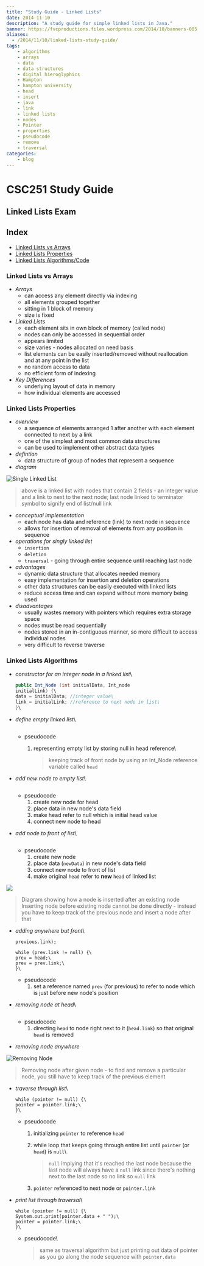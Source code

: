 ```yaml
---
title: "Study Guide - Linked Lists"
date: 2014-11-10
description: "A study guide for simple linked lists in Java."
banner: https://fvcproductions.files.wordpress.com/2014/10/banners-005.jpg?w=1024&h=436&crop=1
aliases:
  - /2014/11/10/linked-lists-study-guide/
tags:
    - algorithms
    - arrays
    - data
    - data structures
    - digital hieroglyphics
    - Hampton
    - hampton university
    - head
    - insert
    - java
    - link
    - linked lists
    - nodes
    - Pointer
    - properties
    - pseudocode
    - remove
    - traversal
categories:
    - blog
---
```


# CSC251 Study Guide

## Linked Lists Exam

## Index

- [Linked Lists vs Arrays](#section-versus)
- [Linked Lists Properties](#section-linked)
- [Linked Lists Algorithms/Code](#section-algo)

### Linked Lists vs Arrays

- _Arrays_
  - can access any element directly via indexing
  - all elements grouped together
  - sitting in 1 block of memory
  - size is fixed
- _Linked Lists_
  - each element sits in own block of memory (called node)
  - nodes can only be accessed in sequential order
  - appears limited
  - size varies - nodes allocated on need basis
  - list elements can be easily inserted/removed without reallocation and at any point in the list
  - no random access to data
  - no efficient form of indexing
- _Key Differences_
  - underlying layout of data in memory
  - how individual elements are accessed

### Linked Lists Properties

- _overview_
  - a sequence of elements arranged 1 after another with each element connected to next by a link
  - one of the simplest and most common data structures
  - can be used to implement other abstract data types
- _defintion_
  - data structure of group of nodes that represent a sequence
- _diagram_

![Single Linked List](https://upload.wikimedia.org/wikipedia/commons/thumb/6/6d/Singly-linked-list.svg/408px-Singly-linked-list.svg.png)

> above is a linked list with nodes that contain 2 fields - an integer value and a link to next to the next node; last node linked to terminator symbol to signify end of list/null link

- _conceptual implementation_
  - each node has data and reference (link) to next node in sequence
  - allows for insertion of removal of elements from any position in sequence
- _operations for singly linked list_
  - `insertion`
  - `deletion`
  - `traversal` - going through entire sequence until reaching last node
- _advantages_
  - dynamic data structure that allocates needed memory
  - easy implementation for insertion and deletion operations
  - other data structures can be easily executed with linked lists
  - reduce access time and can expand without more memory being used
- _disadvantages_
  - usually wastes memory with pointers which requires extra storage space
  - nodes must be read sequentially
  - nodes stored in an in-contiguous manner, so more difficult to access individual nodes
  - very difficult to reverse traverse

### Linked Lists Algorithms

- _constructor for an integer node in a linked list_\

  ```java
  public Int_Node (int initialData, Int_node
  initialLink) {\
  data = initialData; //integer value\
  link = initialLink; //reference to next node in list\
  }\
  ```

- _define empty linked list_\

  ```Int_Node head = null;\

  ```

  - pseudocode

    1.  representing empty list by storing null in head reference\

        > keeping track of front node by using an Int_Node reference variable called `head`

- _add new node to empty list_\

  ```head = new Int_Node(data, null);\

  ```

  - pseudocode
    1.  create new node for head
    2.  place data in new node's data field
    3.  make head refer to null which is initial head value
    4.  connect new node to head

- _add node to front of list_\

  ```head = new Int_Node(newData, head);\

  ```

  - pseudocode
    1.  create new node
    2.  place data (`newData`) in new node's data field
    3.  connect new node to front of list
    4.  make original `head` refer to **new** `head` of linked list

![](https://upload.wikimedia.org/wikipedia/commons/thumb/4/4b/CPT-LinkedLists-addingnode.svg/474px-CPT-LinkedLists-addingnode.svg.png)

> Diagram showing how a node is inserted after an existing node\
> Inserting node before existing node cannot be done directly - instead you have to keep track of the previous node and insert a node after that

- _adding anywhere but front_\

  ```previous.link = new Int_Node(newData,
  previous.link);

  while (prev.link != null) {\
  prev = head;\
  prev = prev.link;\
  }\
  ```

  - pseudocode
    1.  set a reference named `prev` (for previous) to refer to node which is just before new node's position

- _removing node at head_\

  ```head = head.link;\

  ```

  - pseudocode
    1.  directing `head` to node right next to it (`head.link`) so that original `head` is removed

- _removing node anywhere_

![Removing Node](https://upload.wikimedia.org/wikipedia/commons/thumb/d/d4/CPT-LinkedLists-deletingnode.svg/380px-CPT-LinkedLists-deletingnode.svg.png)

> Removing node after given node - to find and remove a particular node, you still have to keep track of the previous element

- _traverse through list_\

  ```Int_Node pointer = head;
  while (pointer != null) {\
  pointer = pointer.link;\
  }\
  ```

  - pseudocode

    1.  initializing `pointer` to reference `head`
    2.  while loop that keeps going through entire list until `pointer` (or `head`) is `null`\

        > `null` implying that it's reached the last node because the last node will always have a `null` link since there's nothing next to the last node so no link so `null` link

    3.  `pointer` referenced to next node or `pointer.link`

- _print list through traversal_\

  ```Int_Node pointer = head;
  while (pointer != null) {\
  System.out.print(pointer.data + " ");\
  pointer = pointer.link;\
  }\
  ```

  - pseudocode\

    > same as traversal algorithm but just printing out data of pointer as you go along the node sequence with `pointer.data`
